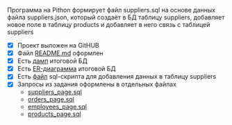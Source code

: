 
Программа на Pithon формирует файл suppliers.sql на основе данных файла suppliers.json,
который создаёт в БД таблицу suppliers, добавляет новое поле в таблицу products
и добавляет в него связь с таблицей suppliers

- [x]  Проект выложен на GitHUB
- [x]  Файл [README.md](http://README.md) оформлен
- [x]  Есть [дамп](http://DB_main.sql) итоговой БД 
- [x]  Есть [ER-диаграмма](http://Screenshot.png) итоговой БД
- [x]  Есть [файл](http://suppliers.sql) sql-скрипта для добавления данных в таблицу suppliers
- [x]  Запросы из задания оформлены в отдельных файлах
    - [suppliers_page.sql](http://suppliers_page.sql)
    - [orders_page.sql](http://orders_page.sql)
    - [employees_page.sql](http://employees_page.sql)
    - [products_page.sql](http://products_page.sql)